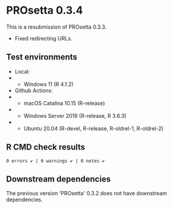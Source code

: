 # PROsetta 0.3.4

This is a resubmission of PROsetta 0.3.3.

- Fixed redirecting URLs.

## Test environments

* Local:
* * Windows 11 (R 4.1.2)
* Github Actions:
* * macOS Catalina 10.15 (R-release)
* * Windows Server 2019 (R-release, R 3.6.3)
* * Ubuntu 20.04 (R-devel, R-release, R-oldrel-1, R-oldrel-2)

## R CMD check results

```
0 errors ✔ | 0 warnings ✔ | 0 notes ✔
```

## Downstream dependencies

The previous version 'PROsetta' 0.3.2 does not have downstream dependencies.
